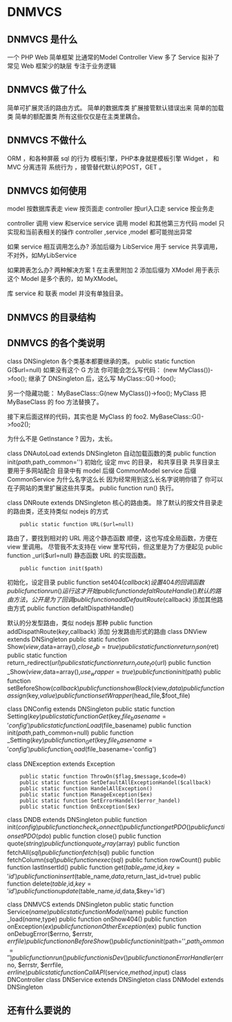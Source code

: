 # DNMVCS
## DNMVCS 是什么
一个 PHP Web 简单框架 比通常的Model Controller View 多了 Service
拟补了 常见 Web 框架少的缺层 
专注于业务逻辑

## DNMVCS 做了什么
简单可扩展灵活的路由方式。
简单的数据库类
扩展接管默认错误出来
简单的加载类
简单的额配置类
所有这些仅仅是在主类里耦合。

## DNMVCS 不做什么
ORM ，和各种屏蔽 sql 的行为
模板引擎，PHP本身就是模板引擎
Widget ， 和 MVC 分离违背
系统行为 ，接管替代默认的POST，GET 。

## DNMVCS 如何使用
model 按数据库表走
view 按页面走
controller 按url入口走
service 按业务走

controller 调用 view 和service
service 调用 model 和其他第三方代码
model 只实现和当前表相关的操作
controller ,service ,model 都可能抛出异常

如果 service 相互调用怎么办?
添加后缀为 LibService 用于 service 共享调用，不对外，如MyLibService

如果跨表怎么办?
两种解决方案
1 在主表里附加
2 添加后缀为 XModel 用于表示这个 Model 是多个表的，如 MyXModel。

库 service  和 联表 model 并没有单独目录。
## DNMVCS 的目录结构

## DNMVCS 的各个类说明
class DNSingleton
各个类基本都要继承的类。
        public static function G($url=null)
如果没有这个 G 方法 你可能会怎么写代码：
(new MyClass())->foo();
继承了 DNSingleton 后，这么写
MyClass::G()->foo();

另一个隐藏功能：
MyBaseClass::G(new MyClass())->foo();
MyClass 把 MyBaseClass 的 foo 方法替换了。

接下来后面这样的代码，其实也是 MyClass 的 foo2.
MyBaseClass::G()->foo2();

为什么不是 GetInstance ? 因为，太长。


class DNAutoLoad extends DNSingleton
自动加载函数的类
        public function init($path,$path_common='')
初始化
设定 mvc 的目录， 和共享目录
共享目录主要用于多网站配合
目录中有
model
后缀 CommonModel
service
后缀 CommonService
为什么名字这么长
因为经常用到这么长名字说明你错了
你可以在子网站的类里扩展这些共享类。
        public function run()
执行。

class DNRoute extends DNSingleton
核心的路由类。
除了默认的按文件目录走的路由类，还支持类似 nodejs 的方式

        public static function URL($url=null)
路由了，要找到相对的 URL 用这个静态函数
顺便，这也写成全局函数，方便在 view 里调用。
尽管我不太支持在 view 里写代码，但这里是为了方便起见
        public function _url($url=null)
静态函数 URL 的实现函数。

        public function init($path)
初始化，设定目录
        public function set404($callback)
设置 404 的回调函数
        public function run()
运行
这才开始
        public function defaltRouteHandle()
默认的路由方法，公开是为了回调
        public function addDefaultRoute($callback)
添加其他路由方式
        public function defaltDispathHandle()
		
默认的分发型路由，类似 nodejs 那种
        public function addDispathRoute($key,$callback)
添加 分发路由形式的路由
class DNView extends DNSingleton
        public static function Show($view,$data=array(),$close_db=true)
        public static function return_json($ret)
        public static function return_redirect($url)
        public static function return_route_to($url)
        public function _Show($view,$data=array(),$use_wrapper=true)
        public function init($path)
        public function setBeforeShow($callback)
        public function showBlock($view,$data)
        public function assign($key,$value)
        public function setWrapper($head_file,$foot_file)

class DNConfig extends DNSingleton
        public static function Setting($key)
        public static function Get($key,$file_basename='config')
        public static function Load($file_basename)
        public function init($path,$path_common=null)
        public function _Setting($key)
        public function _Get($key,$file_basename='config')
        public function _Load($file_basename='config')
		
class DNException extends Exception

        public static function ThrowOn($flag,$message,$code=0)
        public static function SetDefaultAllExceptionHandel($callback)
        public static function HandelAllException()
        public static function ManageException($ex)
        public static function SetErrorHandel($error_handel)
        public static function OnException($ex)
		



class DNDB extends DNSingleton
        public function init($config)
        public function check_connect()
        public function getPDO()
        public function setPDO($pdo)
        public function close()
        public function quote($string)
        public function quote_array($array)
        public function fetchAll($sql)
        public function fetch($sql)
        public function fetchColumn($sql)
        public function exec($sql)
        public function rowCount()
        public function lastInsertId()
        public function get($table_name,$id,$key='id')
        public function insert($table_name,$data,$return_last_id=true)
        public function delete($table,$id,$key='id')
        public function update($table_name,$id,$data,$key='id')
		
class DNMVCS extends DNSingleton
        public static function Service($name)
        public static function Model($name)
        public function _load($name,$type)
        public function onShow404()
        public function onException($ex)
        public function onOtherException($ex)
        public function onDebugError($errno, $errstr, $errfile)
        public function onBeforeShow()
        public function init($path='',$path_common='')
        public function run()
        public function isDev()
        public function onErrorHandler($errno, $errstr, $errfile, $errline)
        public static function CallAPI($service,$method,$input)
class DNController
class DNService extends DNSingleton
class DNModel extends DNSingleton






## 还有什么要说的
